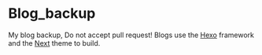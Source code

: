 # Blog_backup
My blog backup, Do not accept pull request! 
Blogs use the [Hexo](https://github.com/hexojs/hexo) framework and the [Next](https://github.com/theme-next/hexo-theme-next) theme to build.
